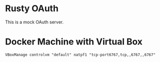 # Rusty OAuth

This is a mock OAuth server.


# Docker Machine with Virtual Box

    VBoxManage controlvm "default" natpf1 "tcp-port6767,tcp,,6767,,6767"
